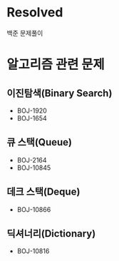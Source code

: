 # Resolved
백준 문제풀이

# 알고리즘 관련 문제

## 이진탐색(Binary Search)
- BOJ-1920
- BOJ-1654

## 큐 스택(Queue)
- BOJ-2164
- BOJ-10845

## 데크 스택(Deque)
- BOJ-10866

## 딕셔너리(Dictionary)
- BOJ-10816
